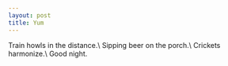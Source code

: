 ```yaml
---
layout: post
title: Yum
---
```

Train howls in the distance.\\
Sipping beer on the porch.\\
Crickets harmonize.\\
Good night.
